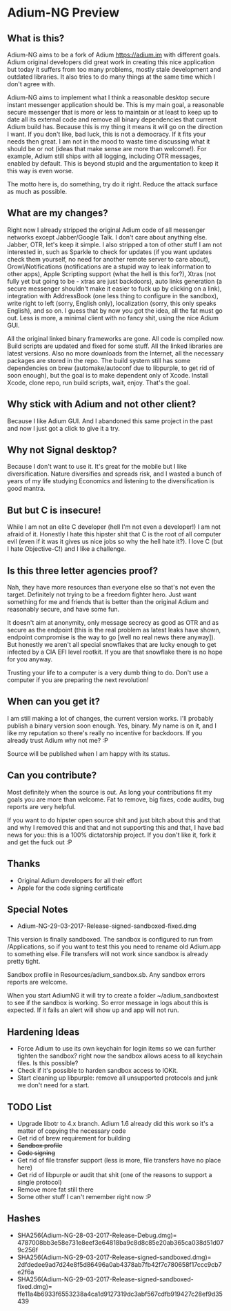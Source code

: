 # Adium-NG Preview

## What is this?
Adium-NG aims to be a fork of Adium <https://adium.im> with different goals. Adium original developers did great work in creating this nice application but today it suffers from too many problems, mostly stale development and outdated libraries. It also tries to do many things at the same time which I don't agree with.

Adium-NG aims to implement what I think a reasonable desktop secure instant messenger application should be. This is my main goal, a reasonable secure messenger that is more or less to maintain or at least to keep up to date all its external code and remove all binary dependencies that current Adium build has.
Because this is my thing it means it will go on the direction I want. If you don't like, bad luck, this is not a democracy. If it fits your needs then great. I am not in the mood to waste time discussing what it should be or not (ideas that make sense are more than welcome!). For example, Adium still ships with all logging, including OTR messages, enabled by default. This is beyond stupid and the argumentation to keep it this way is even worse.

The motto here is, do something, try do it right. Reduce the attack surface as much as possible.

## What are my changes?
Right now I already stripped the original Adium code of all messenger networks except Jabber/Google Talk. I don't care about anything else. Jabber, OTR, let's keep it simple.
I also stripped a ton of other stuff I am not interested in, such as Sparkle to check for updates (if you want updates check them yourself, no need for another remote server to care about), Growl/Notifications (notifications are a stupid way to leak information to other apps), Apple Scripting support (what the hell is this for?), Xtras (not fully yet but going to be - xtras are just backdoors), auto links generation (a secure messenger shouldn't make it easier to fuck up by clicking on a link), integration with AddressBook (one less thing to configure in the sandbox), write right to left (sorry, English only), localization (sorry, this only speaks English), and so on. I guess that by now you got the idea, all the fat must go out. Less is more, a minimal client with no fancy shit, using the nice Adium GUI.

All the original linked binary frameworks are gone. All code is compiled now. Build scripts are updated and fixed for some stuff. All the linked libraries are latest versions. Also no more downloads from the Internet, all the necessary packages are stored in the repo. The build system still has some dependencies on brew (automake/autoconf due to libpurple, to get rid of soon enough), but the goal is to make dependent only of Xcode. Install Xcode, clone repo, run build scripts, wait, enjoy. That's the goal.

## Why stick with Adium and not other client?
Because I like Adium GUI. And I abandoned this same project in the past and now I just got a click to give it a try.

## Why not Signal desktop?
Because I don't want to use it. It's great for the mobile but I like diversification. Nature diversifies and spreads risk, and I wasted a bunch of years of my life studying Economics and listening to the diversification is good mantra.

## But but C is insecure!
While I am not an elite C developer (hell I'm not even a developer!) I am not afraid of it. Honestly I hate this hipster shit that C is the root of all computer evil (even if it was it gives us nice jobs so why the hell hate it?). I love C (but I hate Objective-C!) and I like a challenge.

## Is this three letter agencies proof?
Nah, they have more resources than everyone else so that's not even the target. Definitely not trying to be a freedom fighter hero. Just want something for me and friends that is better than the original Adium and reasonably secure, and have some fun.

It doesn't aim at anonymity, only message secrecy as good as OTR and as secure as the endpoint (this is the real problem as latest leaks have shown, endpoint compromise is the way to go [well no real news there anyway]). But honestly we aren't all special snowflakes that are lucky enough to get infected by a CIA EFI level rootkit. If you are that snowflake there is no hope for you anyway. 

Trusting your life to a computer is a very dumb thing to do. Don't use a computer if you are preparing the next revolution!

## When can you get it?
I am still making a lot of changes, the current version works. I'll probably publish a binary version soon enough. Yes, binary. My name is on it, and I like my reputation so there's really no incentive for backdoors. If you already trust Adium why not me? :P

Source will be published when I am happy with its status. 

## Can you contribute?
Most definitely when the source is out. As long your contributions fit my goals you are more than welcome. Fat to remove, big fixes, code audits, bug reports are very helpful.

If you want to do hipster open source shit and just bitch about this and that and why I removed this and that and not supporting this and that, I have bad news for you: this is a 100% dictatorship project. If you don't like it, fork it and get the fuck out :P

## Thanks
* Original Adium developers for all their effort
* Apple for the code signing certificate

## Special Notes
* Adium-NG-29-03-2017-Release-signed-sandboxed-fixed.dmg

 This version is finally sandboxed. The sandbox is configured to run from /Applications, so if you want to test this you need to rename old Adium.app to something else. File transfers will not work since sandbox is already pretty tight. 

Sandbox profile in Resources/adium_sandbox.sb. Any sandbox errors reports are welcome. 

When you start AdiumNG it will try to create a folder ~/adium_sandboxtest to see if the sandbox is working. So error message in logs about this is expected. If it fails an alert will show up and app will not run.

## Hardening Ideas
* Force Adium to use its own keychain for login items so we can further tighten the sandbox? right now the sandbox allows acess to all keychain files. Is this possible?
* Check if it's possible to harden sandbox access to IOKit.
* Start cleaning up libpurple: remove all unsupported protocols and junk we don't need for a start.

## TODO List
* Upgrade libotr to 4.x branch. Adium 1.6 already did this work so it's a matter of copying the necessary code
* Get rid of brew requirement for building
* ~~Sandbox profile~~
* ~~Code signing~~
* Get rid of file transfer support (less is more, file transfers have no place here)
* Get rid of libpurple or audit that shit (one of the reasons to support a single protocol)
* Remove more fat still there
* Some other stuff I can't remember right now :P

## Hashes
* SHA256(Adium-NG-28-03-2017-Release-Debug.dmg)= 4787008bb3e58e731e8eef3e64818ba9c8d8c85e20ab365ca038d51d079c256f
* SHA256(Adium-NG-29-03-2017-Release-signed-sandboxed.dmg)= 2dfdedee9ad7d24e8f5d86496a0ab4378ab7fb42f7c780658f17ccc9cb7e2f6a
* SHA256(Adium-NG-29-03-2017-Release-signed-sandboxed-fixed.dmg)= ffe11a4b6933f6553238a4ca1d9127319dc3abf567cdfb919427c28ef9d35439
